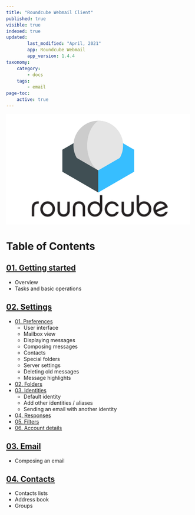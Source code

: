 ```yaml
---
title: "Roundcube Webmail Client"
published: true
visible: true
indexed: true
updated:
        last_modified: "April, 2021"
        app: Roundcube Webmail
        app_version: 1.4.4
taxonomy:
    category:
        - docs
    tags:
        - email
page-toc:
    active: true
---
```


![](rc_logo.png)

# Table of Contents

## [01. Getting started](getting_started)
  - Overview
  - Tasks and basic operations

## [02. Settings](settings)
  - [01. Preferences](settings/preferences)
    - User interface
    - Mailbox view
    - Displaying messages
    - Composing messages
    - Contacts
    - Special folders
    - Server settings
    - Deleting old messages
    - Message highlights
  - [02. Folders](settings/folders)
  - [03. Identities](settings/identities)
    - Default identity
    - Add other identities / aliases
    - Sending an email with another identity
  - [04. Responses](settings/responses)
  - [05. Filters](settings/filters)
  - [06. Account details](settings/account_details)

## [03. Email](email)
  - Composing an email

## [04. Contacts](contacts)
  - Contacts lists
  - Address book
  - Groups
